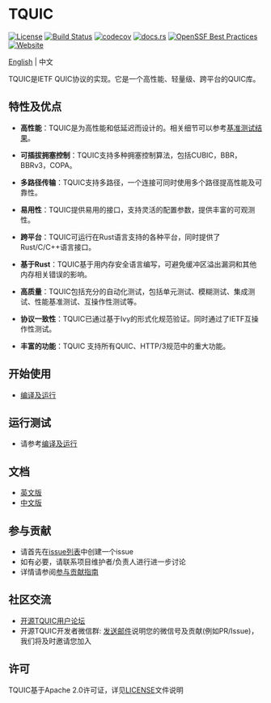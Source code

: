 # TQUIC

[![License](https://img.shields.io/badge/license-Apache%202.0-green)](https://github.com/Tencent/tquic/blob/develop/LICENSE)
[![Build Status](https://img.shields.io/github/actions/workflow/status/tencent/tquic/rust.yml)](https://github.com/Tencent/tquic/actions/workflows/rust.yml)
[![codecov](https://codecov.io/gh/tencent/tquic/graph/badge.svg)](https://codecov.io/gh/tencent/tquic)
[![docs.rs](https://docs.rs/tquic/badge.svg)](https://docs.rs/tquic)
[![OpenSSF Best Practices](https://www.bestpractices.dev/projects/8010/badge)](https://www.bestpractices.dev/projects/8010)
[![Website](https://img.shields.io/website?url=https%3A%2F%2Ftquic.net&up_message=tquic.net)](https://tquic.net)

[English](README.md) | 中文

TQUIC是IETF QUIC协议的实现。它是一个高性能、轻量级、跨平台的QUIC库。


## 特性及优点

* **高性能**：TQUIC是为高性能和低延迟而设计的。相关细节可以参考[基准测试结果](https://tquic.net/zh/docs/further_readings/benchmark)。

* **可插拔拥塞控制**：TQUIC支持多种拥塞控制算法，包括CUBIC，BBR，BBRv3，COPA。

* **多路径传输**：TQUIC支持多路径，一个连接可同时使用多个路径提高性能及可靠性。

* **易用性**：TQUIC提供易用的接口，支持灵活的配置参数，提供丰富的可观测性。

* **跨平台**：TQUIC可运行在Rust语言支持的各种平台，同时提供了Rust/C/C++语言接口。

* **基于Rust**：TQUIC基于用内存安全语言编写，可避免缓冲区溢出漏洞和其他内存相关错误的影响。

* **高质量**：TQUIC包括充分的自动化测试，包括单元测试、模糊测试、集成测试、性能基准测试、互操作性测试等。

* **协议一致性**：TQUIC已通过基于Ivy的形式化规范验证。同时通过了IETF互操作性测试。

* **丰富的功能**：TQUIC 支持所有QUIC、HTTP/3规范中的重大功能。


## 开始使用
- [编译及运行](https://tquic.net/zh/docs/getting_started/installation)


## 运行测试
- 请参考[编译及运行](https://tquic.net/zh/docs/getting_started/installation)


## 文档

- [英文版](https://tquic.net/docs/intro)
- [中文版](https://tquic.net/zh/docs/intro)


## 参与贡献

- 请首先在[issue列表](http://github.com/tencent/tquic/issues)中创建一个issue
- 如有必要，请联系项目维护者/负责人进行进一步讨论
- 详情请参阅[参与贡献指南](https://tquic.net/zh/docs/category/contributing/)


## 社区交流

- [开源TQUIC用户论坛](https://github.com/tencent/tquic/discussions)
- 开源TQUIC开发者微信群: [发送邮件](mailto:iyangsj@gmail.com)说明您的微信号及贡献(例如PR/Issue)，我们将及时邀请您加入


## 许可

TQUIC基于Apache 2.0许可证，详见[LICENSE](LICENSE)文件说明

